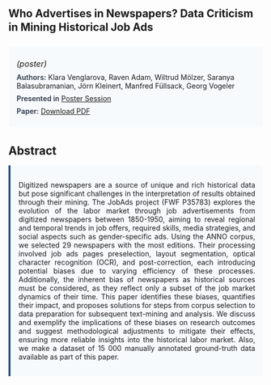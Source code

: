 
<style>    
    h2 {
        margin-top: 0;
        margin-bottom: 1.5rem;
        line-height: 1.3;
    }
    
    h3 {
        margin-top: 2rem;
        margin-bottom: 1rem;
        font-size: 1.4rem;
        font-weight:bold;
    }
    
    .metadata {
        background-color: #f7fafc;
        padding: 1rem;
        border-radius: 6px;
        margin-bottom: 2rem;
    }
    
    .metadata p {
        margin: 0.5rem 0;
    }
    
    .abstract {
        text-align: justify;
        padding: 1rem;
        background-color: #f7fafc;
        border-left: 4px solid #2c5282;
        border-radius: 0 6px 6px 0;
    }
    
    strong {
        color: #2d3748;
        font-weight: 600;
    }
</style>
<main role="main">
<h2>Who Advertises in Newspapers? Data Criticism in Mining Historical Job Ads</h2>

<section class="metadata">
<p style='font-size:1rem'><i>(poster)</i></p>
<p><strong>Authors:</strong> Klara Venglarova, Raven Adam, Wiltrud Mölzer, Saranya Balasubramanian, Jörn Kleinert, Manfred Füllsack, Georg Vogeler</p>
<p><strong>Presented in</strong> <a href="/programme/#session<NA>nan">Poster Session</a></p>
<p><strong>Paper:</strong> <a href="https://ceur-ws.org/Vol-3558/paper12.pdf">Download PDF</a></p>
</section>

<section>
<h3>Abstract</h3>
<div class="abstract">
<p>Digitized newspapers are a source of unique and rich historical data but pose significant challenges in the interpretation of results obtained through their mining. The JobAds project (FWF P35783) explores the evolution of the labor market through job advertisements from digitized newspapers between 1850-1950, aiming to reveal regional and temporal trends in job offers, required skills, media strategies, and social aspects such as gender-specific ads. Using the ANNO corpus, we selected 29 newspapers with the most editions. Their processing involved job ads pages preselection, layout segmentation, optical character recognition (OCR), and post-correction, each introducing potential biases due to varying efficiency of these processes. Additionally, the inherent bias of newspapers as historical sources must be considered, as they reflect only a subset of the job market dynamics of their time. This paper identifies these biases, quantifies their impact, and proposes solutions for steps from corpus selection to data preparation for subsequent text-mining and analysis. We discuss and exemplify the implications of these biases on research outcomes and suggest methodological adjustments to mitigate their effects, ensuring more reliable insights into the historical labor market. Also, we make a dataset of 15 000 manually annotated ground-truth data available as part of this paper.</p>
</div>
</section>
</main>